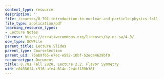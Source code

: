 ```yaml
---
content_type: resource
description: ''
file: /courses/8-701-introduction-to-nuclear-and-particle-physics-fall-2020/c04086f4c916afe4614c2e4cf180b36f_MIT8_701f20_lec2.2.pdf
file_type: application/pdf
learning_resource_types:
- Lecture Notes
license: https://creativecommons.org/licenses/by-nc-sa/4.0/
ocw_type: OCWFile
parent_title: Lecture Slides
parent_type: CourseSection
parent_uid: 75ab9f65-e7ec-e552-10bf-b2eca4629bf0
resourcetype: Document
title: 8.701 Fall 2020, Lecture 2.2. Flavor Symmetry
uid: c04086f4-c916-afe4-614c-2e4cf180b36f
---
```

